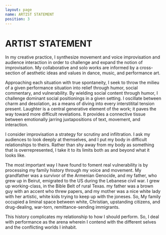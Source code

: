```yaml
---
layout: page
name: ARTIST STATEMENT
position: 3
---
```


# ARTIST STATEMENT
In my creative practice, I synthesize movement and voice improvisation and audience interaction in order to challenge and expand the notion of improvisation. My collaborative and solo works are informed by a cross-section of aesthetic ideas and values in dance, music, and performance art.

Approaching each situation with true spontaneity, I seek to throw the milieu of a given performance situation into relief through humor, social commentary, and vulnerability. By wielding social content through humor, I challenge dominant social positionings in a given setting. I oscillate between charm and desolation, as a means of diving into every interstitital tension present. Laughter is a central generative element of the work; it paves the way toward more difficult revelations. It provides a connective tissue between emotionally jarring juxtapositions of text, movement, and interaction. 

I consider improvisation a strategy for scrutiny and infiltration. I ask my audiences to look deeply at themselves, and I put my body in difficult relationships to theirs. Rather than shy away from my body as something that is overrepresented, I take it to its limits both as and beyond what it looks like.

The most important way I have found to foment real vulnerability is by processing my family history through my voice and movement. My grandfather was a survivor of the Armenian Genocide, and my father, who grew up in Beirut, emigrated to the US during the Lebanese civil war. I grew up working-class, in the Bible Belt of rural Texas. my father was a brown guy with an accent who threw papers, and my mother was a nice white lady with her artistic, white kids trying to keep up with the joneses. So, My family occupied a liminal space between white, Christian, upstanding citizens, and drug-dealing, war-torn, remittance-sending immigrants. 

This history complicates my relationship to how I should perform. So, I deal with performance as the arena wherein I contend with the different selves and the conflicting worlds I inhabit. 


